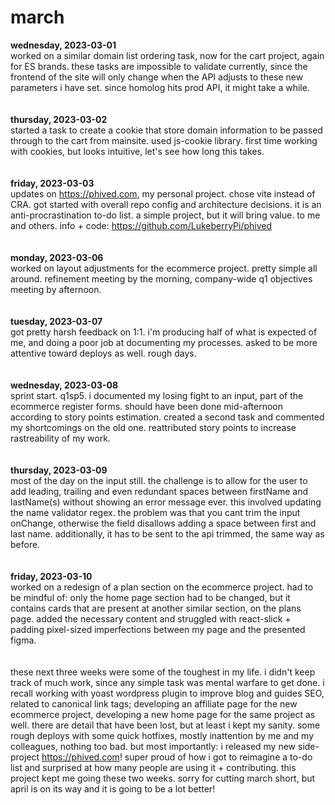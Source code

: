 # march

**wednesday, 2023-03-01**
<br>
worked on a similar domain list ordering task, now for the cart project, again for ES brands. these tasks are impossible to validate currently, since the frontend of the site will only change when the API adjusts to these new parameters i have set. since homolog hits prod API, it might take a while.
<br>
<br>
<br>
**thursday, 2023-03-02**
<br>
started a task to create a cookie that store domain information to be passed through to the cart from mainsite. used js-cookie library. first time working with cookies, but looks intuitive, let's see how long this takes.
<br>
<br>
<br>
**friday, 2023-03-03**
<br>
updates on https://phived.com, my personal project. chose vite instead of CRA. got started with overall repo config and architecture decisions. it is an anti-procrastination to-do list. a simple project, but it will bring value. to me and others. info + code: https://github.com/LukeberryPi/phived
<br>
<br>
<br>
**monday, 2023-03-06**
<br>
worked on layout adjustments for the ecommerce project. pretty simple all around. refinement meeting by the morning, company-wide q1 objectives meeting by afternoon.
<br>
<br>
<br>
**tuesday, 2023-03-07**
<br>
got pretty harsh feedback on 1:1. i'm producing half of what is expected of me, and doing a poor job at documenting my processes. asked to be more attentive toward deploys as well. rough days.
<br>
<br>
<br>
**wednesday, 2023-03-08**
<br>
sprint start. q1sp5. i documented my losing fight to an input, part of the ecommerce register forms. should have been done mid-afternoon according to story points estimation. created a second task and commented my shortcomings on the old one. reattributed story points to increase rastreability of my work.
<br>
<br>
<br>
**thursday, 2023-03-09**
<br>
most of the day on the input still. the challenge is to allow for the user to add leading, trailing and even redundant spaces between firstName and lastName(s) without showing an error message ever. this involved updating the name validator regex. the problem was that you cant trim the input onChange, otherwise the field disallows adding a space between first and last name. additionally, it has to be sent to the api trimmed, the same way as before.
<br>
<br>
<br>
**friday, 2023-03-10**
<br>
worked on a redesign of a plan section on the ecommerce project. had to be mindful of: only the home page section had to be changed, but it contains cards that are present at another similar section, on the plans page. added the necessary content and struggled with react-slick + padding pixel-sized imperfections between my page and the presented figma.
<br>
<br>
<br>
these next three weeks were some of the toughest in my life. i didn't keep track of much work, since any simple task was mental warfare to get done. i recall working with yoast wordpress plugin to improve blog and guides SEO, related to canonical link tags; developing an affiliate page for the new ecommerce project, developing a new home page for the same project as well. there are detail that have been lost, but at least i kept my sanity. some rough deploys with some quick hotfixes, mostly inattention by me and my colleagues, nothing too bad. but most importantly: i released my new side-project https://phived.com! super proud of how i got to reimagine a to-do list and surprised at how many people are using it + contributing. this project kept me going these two weeks. sorry for cutting march short, but april is on its way and it is going to be a lot better!
<br>
<br>
<br>
